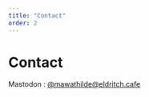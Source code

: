 ```yaml
---
title: "Contact"
order: 2
---
```

# Contact

Mastodon : [@mawathilde@eldritch.cafe](https://eldritch.cafe/@mawathilde) 